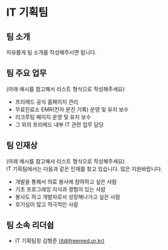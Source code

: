 # IT 기획팀

## 팀 소개
자유롭게 팀 소개를 작성해주시면 됩니다.

## 팀 주요 업무
(아래 예시를 참고해서 리스트 형식으로 작성해주세요)
- 프리메드 공식 홈페이지 관리
- 무료진료소 EMR(전자 문진 기록) 운영 및 유지 보수
- 리크루팅 페이지 운영 및 유지 보수
- 그 외의 프리메드 내부 IT 관련 업무 담당

## 팀 인재상
(아래 예시를 참고해서 리스트 형식으로 작성해주세요)  
IT 기획팀에서는 다음과 같은 인재를 찾고 있습니다. 많은 지원바랍니다.  
- 개발을 통해서 의료 봉사에 참여하고 싶은 사람
- 기초 프로그래밍 지식과 경험이 있는 사람
- 봉사도 하고 개발자로서 성장해나가고 싶은 사람
- 호기심이 많고 적극적인 사람

## 팀 소속 리더쉽
- IT 기획팀장 김형준 [(it@freemed.or.kr)](it@freemed.or.kr)
